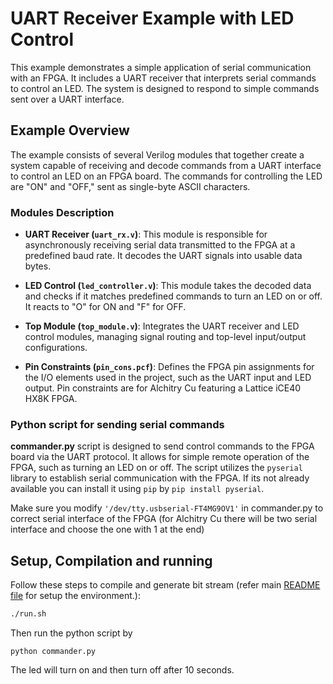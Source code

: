 # UART Receiver Example with LED Control

This example demonstrates a simple application of serial communication with an FPGA. It includes a UART receiver that interprets serial commands to control an LED. The system is designed to respond to simple commands sent over a UART interface.

## Example Overview

The example consists of several Verilog modules that together create a system capable of receiving and decode commands from a UART interface to control an LED on an FPGA board. The commands for controlling the LED are "ON" and "OFF," sent as single-byte ASCII characters.

### Modules Description

- **UART Receiver (`uart_rx.v`)**: This module is responsible for asynchronously receiving serial data transmitted to the FPGA at a predefined baud rate. It decodes the UART signals into usable data bytes.

- **LED Control (`led_controller.v`)**: This module takes the decoded data and checks if it matches predefined commands to turn an LED on or off. It reacts to "O" for ON and "F" for OFF.

- **Top Module (`top_module.v`)**: Integrates the UART receiver and LED control modules, managing signal routing and top-level input/output configurations.

- **Pin Constraints (`pin_cons.pcf`)**: Defines the FPGA pin assignments for the I/O elements used in the project, such as the UART input and LED output. Pin constraints are for Alchitry Cu featuring a Lattice iCE40 HX8K FPGA.

### Python script for sending serial commands

**commander.py** script is designed to send control commands to the FPGA board via the UART protocol. It allows for simple remote operation of the FPGA, such as turning an LED on or off. The script utilizes the `pyserial` library to establish serial communication with the FPGA. If its not already available you can install it using `pip` by `pip install pyserial`.

Make sure you modify `'/dev/tty.usbserial-FT4MG9OV1'` in commander.py to correct serial interface of the FPGA (for Alchitry Cu there will be two serial interface and choose the one with 1 at the end)


## Setup, Compilation and running

Follow these steps to compile and generate bit stream (refer main [README file](https://github.com/hansikaweerasena/ice40-Quickstart) for setup the environment.):

```bash
./run.sh
```

Then run the python script by

```
python commander.py 
```

The led will turn on and then turn off after 10 seconds.
